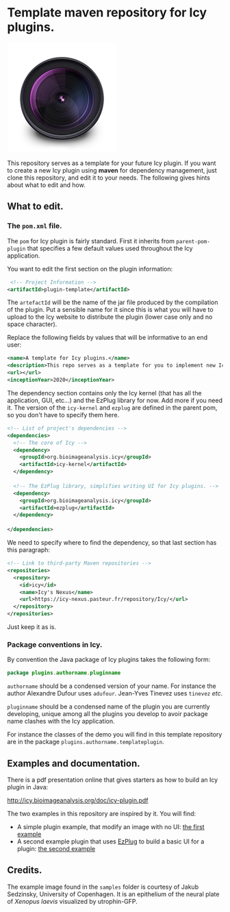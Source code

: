 # Template maven repository for Icy plugins.

![Icy logo](static/icy_imaging_software_logo-2.png)

This repository serves as a template for your future Icy plugin. If you want to create a new Icy plugin using **maven** for dependency management, just clone this repository, and edit it to your needs. The following gives hints about what to edit and how.

## What to edit.

### The `pom.xml` file.

The `pom` for Icy plugin is fairly standard. First it inherits from `parent-pom-plugin` that specifies a few default values used throughout the Icy application.

You want to edit the first section on the plugin information:

```xml
 <!-- Project Information -->
<artifactId>plugin-template</artifactId>
```

The `artefactId` will be the name of the jar file produced by the compilation of the plugin. Put a sensible name for it since this is what you will have to upload to the Icy website to distribute the plugin (lower case only and no space character).



 Replace the following fields by values that will be informative to an end user:

```xml
<name>A template for Icy plugins.</name>
<description>This repo serves as a template for you to implement new Icy plugins.</description>
<url></url>
<inceptionYear>2020</inceptionYear>
```



The dependency section contains only the Icy kernel (that has all the application, GUI, etc...) and the EzPlug library for now. Add more if you need it. The version of the `icy-kernel` and `ezplug` are defined in the parent pom, so you don't have to specify them here.

```xml
<!-- List of project's dependencies -->
<dependencies>
  <!-- The core of Icy -->
  <dependency>
    <groupId>org.bioimageanalysis.icy</groupId>
    <artifactId>icy-kernel</artifactId>
  </dependency>

  <!-- The EzPlug library, simplifies writing UI for Icy plugins. -->
  <dependency>
    <groupId>org.bioimageanalysis.icy</groupId>
    <artifactId>ezplug</artifactId>
  </dependency>

</dependencies>
```



We need to specify where to find the dependency, so that last section has this paragraph:

```xml
<!-- Link to third-party Maven repositories -->
<repositories>
  <repository>
    <id>icy</id>
    <name>Icy's Nexus</name>
    <url>https://icy-nexus.pasteur.fr/repository/Icy/</url>
  </repository>
</repositories>
```

Just keep it as is.

### Package conventions in Icy.

By convention the Java package of Icy plugins takes the following form:

```java
package plugins.authorname.pluginname
```

`authorname` should be a condensed version of your name. For instance the author Alexandre Dufour uses `adufour`. Jean-Yves Tinevez uses `tinevez` _etc_.

`pluginname` should be a condensed name of the plugin you are currently developing, unique among all the plugins you develop to avoir package name clashes with the Icy application. 

For instance the classes of the demo you will find in this template repository are in the package `plugins.authorname.templateplugin`. 

## Examples and documentation.

There is a pdf presentation online that gives starters as how to build an Icy plugin in Java:

http://icy.bioimageanalysis.org/doc/icy-plugin.pdf

The two examples in this repository are inspired by it. You will find:

- A simple plugin example, that modify an image with no UI: [the first example](src/main/java/plugins/authorname/templateplugin/MyIcyPlugin.java)
- A second example plugin that uses [EzPlug](http://icy.bioimageanalysis.org/plugin/ezplug-sdk/) to build a basic UI for a plugin: [the second example](src/main/java/plugins/authorname/templateplugin/MyEzPlugIcyPlugin.java)

## Credits.

The example image found in the `samples` folder is courtesy  of Jakub Sedzinsky, University of Copenhagen. It is an epithelium of the neural plate of _Xenopus laevis_ visualized by utrophin-GFP.

